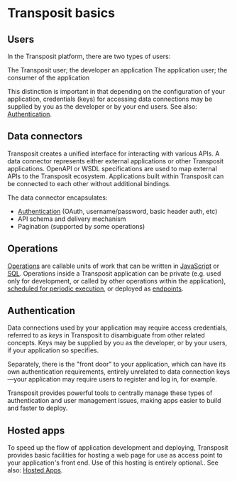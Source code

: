# Transposit basics

## Users

In the Transposit platform, there are two types of users:

The Transposit user; the developer an application The application user; the consumer of the application

This distinction is important in that depending on the configuration of your application, credentials \(keys\) for accessing data connections may be supplied by you as the developer or by your end users. See also: [Authentication](../building/authentication.md).

## Data connectors

Transposit creates a unified interface for interacting with various APIs. A data connector represents either external applications or other Transposit applications. OpenAPI or WSDL specifications are used to map external APIs to the Transposit ecosystem. Applications built within Transposit can be connected to each other without additional bindings.

The data connector encapsulates:

* [Authentication](../references/authentication.md) \(OAuth, username/password, basic header auth, etc\)
* API schema and delivery mechanism
* Pagination \(supported by some operations\)

## Operations

[Operations](../building/operations.md) are callable units of work that can be written in [JavaScript](../references/js-operations.md) or [SQL](../references/sql-operations.md). Operations inside a Transposit application can be private \(e.g. used only for development, or called by other operations within the application\), [scheduled for periodic execution](../building/scheduled-tasks.md), or deployed as [endpoints](../building/endpoints.md).

## Authentication

Data connections used by your application may require access credentials, referred to as _keys_ in Transposit to disambiguate from other related concepts. Keys may be supplied by you as the developer, or by your users, if your application so specifies.

Separately, there is the "front door" to your application, which can have its own authentication requirements, entirely unrelated to data connection keys—your application may require users to register and log in, for example.

Transposit provides powerful tools to centrally manage these types of authentication and user management issues, making apps easier to build and faster to deploy.

## Hosted apps

To speed up the flow of application development and deploying, Transposit provides basic facilities for hosting a web page for use as access point to your application's front end. Use of this hosting is entirely optional.. See also: [Hosted Apps](../building/hosted-apps.md).


